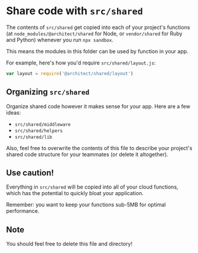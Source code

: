 # Share code with `src/shared`

The contents of `src/shared` get copied into each of your project's functions (at `node_modules/@architect/shared` for Node, or `vendor/shared` for Ruby and Python) whenever you run `npx sandbox`.

This means the modules in this folder can be used by function in your app.

For example, here's how you'd require `src/shared/layout.js`:

```javascript
var layout = require('@architect/shared/layout')
```


## Organizing `src/shared`

Organize shared code however it makes sense for your app. Here are a few ideas:

- `src/shared/middleware`
- `src/shared/helpers`
- `src/shared/lib`

Also, feel free to overwrite the contents of this file to describe your project's shared code structure for your teammates (or delete it altogether).


## Use caution!

Everything in `src/shared` will be copied into all of your cloud functions, which has the potential to quickly bloat your application.

Remember: you want to keep your functions sub-5MB for optimal performance.


## Note

You should feel free to delete this file and directory!
